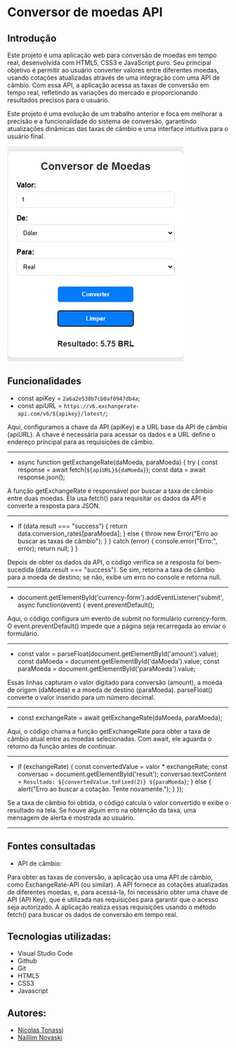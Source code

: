 # Conversor de moedas API
 
## Introdução
Este projeto é uma aplicação web para conversão de moedas em tempo real, desenvolvida com HTML5, CSS3 e JavaScript puro. Seu principal objetivo é permitir ao usuário converter valores entre diferentes moedas, usando cotações atualizadas através de uma integração com uma API de câmbio. Com essa API, a aplicação acessa as taxas de conversão em tempo real, refletindo as variações do mercado e proporcionando resultados precisos para o usuário.
 
Este projeto é uma evolução de um trabalho anterior e foca em melhorar a precisão e a funcionalidade do sistema de conversão, garantindo atualizações dinâmicas das taxas de câmbio e uma interface intuitiva para o usuário final.
 
<img src="moeda.png">
 
## Funcionalidades
 
- const apiKey = `2a6a2e538b7cb0af0947db4a`;
- const apiURL = `https://v6.exchangerate-api.com/v6/${apikey}/latest/`;
 
Aqui, configuramos a chave da API (apiKey) e a URL base da API de câmbio (apiURL). A chave é necessária para acessar os dados e a URL define o endereço principal para as requisições de câmbio.<hr>
 
- async function getExchangeRate(daMoeda, paraMoeda) {
    try {
        const response = await fetch(`${apiURL}${daMoeda}`);
        const data = await response.json();
 
A função getExchangeRate é responsável por buscar a taxa de câmbio entre duas moedas. Ela usa fetch() para requisitar os dados da API e converte a resposta para JSON.<hr>
 
 
- if (data.result === "success") {
            return data.conversion_rates[paraMoeda];
        } else {
            throw new Error("Erro ao buscar as taxas de câmbio");
        }
    } catch (error) {
        console.error("Erro:", error);
        return null;
    }
}
 
Depois de obter os dados da API, o código verifica se a resposta foi bem-sucedida (data.result === "success"). Se sim, retorna a taxa de câmbio para a moeda de destino; se não, exibe um erro no console e retorna null.<hr>
 
- document.getElementById('currency-form').addEventListener('submit', async function(event) {
    event.preventDefault();
 
Aqui, o código configura um evento de submit no formulário currency-form. O event.preventDefault() impede que a página seja recarregada ao enviar o formulário.<hr>
 
- const valor = parseFloat(document.getElementById('amount').value);
    const daMoeda = document.getElementById('daMoeda').value;
    const paraMoeda = document.getElementById('paraMoeda').value;
 
Essas linhas capturam o valor digitado para conversão (amount), a moeda de origem (daMoeda) e a moeda de destino (paraMoeda). parseFloat() converte o valor inserido para um número decimal.<hr>
 
- const exchangeRate = await getExchangeRate(daMoeda, paraMoeda);
 
Aqui, o código chama a função getExchangeRate para obter a taxa de câmbio atual entre as moedas selecionadas. Com await, ele aguarda o retorno da função antes de continuar.<hr>
 
- if (exchangeRate) {
        const convertedValue = valor * exchangeRate;
        const conversao = document.getElementById('result');
        conversao.textContent = `Resultado: ${convertedValue.toFixed(2)} ${paraMoeda}`;
    } else {
        alert("Erro ao buscar a cotação. Tente novamente.");
    }
});
 
Se a taxa de câmbio foi obtida, o código calcula o valor convertido e exibe o resultado na tela. Se houve algum erro na obtenção da taxa, uma mensagem de alerta é mostrada ao usuário.<hr>
 
## Fontes consultadas
- API de câmbio:
 
Para obter as taxas de conversão, a aplicação usa uma API de câmbio, como ExchangeRate-API (ou similar). A API fornece as cotações atualizadas de diferentes moedas, e, para acessá-la, foi necessário obter uma chave de API (API Key), que é utilizada nas requisições para garantir que o acesso seja autorizado. A aplicação realiza essas requisições usando o método fetch() para buscar os dados de conversão em tempo real.
 
## Tecnologias utilizadas:
- Visual Studio Code
 - Github
 - Git
 - HTML5
 - CSS3
 - Javascript
 
  ## Autores:
- [Nicolas Tonassi](https://github.com/nicolas-tonassi)
- [Naillim Novaski](https://github.com/naillimnovaski)
